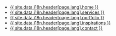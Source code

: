 <div class="responsive-mobile-menu">
    <ul>
        <li><a href="{{ site.baseurl }}/{{ page.lang }}/index.html" title="">{{ site.data.i18n.header[page.lang].home }}</a></li>
        <li><a href="{{ site.baseurl }}/{{ page.lang }}/services.html" title="">{{ site.data.i18n.header[page.lang].services }}</a></li>
        <li><a href="{{ site.baseurl }}/{{ page.lang }}/portfolio.html" title="">{{ site.data.i18n.header[page.lang].portfolio }}</a></li>
        <li><a href="{{ site.baseurl }}/{{ page.lang }}/inspirations.html" title="">{{ site.data.i18n.header[page.lang].inspirations }}</a></li>
        <li><a href="{{ site.baseurl }}/{{ page.lang }}/contact.html" title="">{{ site.data.i18n.header[page.lang].contact }}</a></li>
    </ul>
</div><!--responsive-mobile-menu end-->
